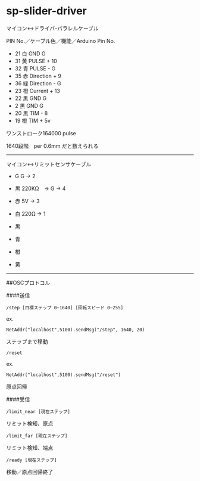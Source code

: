 sp-slider-driver
================

マイコン<->ドライバ-パラレルケーブル

PIN No.／ケーブル色／機能／Arduino Pin No.

- 21 白 GND   G
- 31 黄 PULSE +   10
- 32 青 PULSE -   G
- 35 赤 Direction +  9   
- 36 緑 Direction -  G
- 23 橙 Current +  13
- 22 黒 GND   G
- 2  黒 GND   G
- 20 黒 TIM -   8
- 19 橙 TIM +  5v



ワンストローク164000 pulse

1640段階　per 0.6mm だと数えられる


---------

マイコン<->リミットセンサケーブル

- G G  ->  2
- 黒 220KΩ　-> G  -> 4  
- 赤 5V   ->  3
- 白 220Ω   ->  1

- 黒
- 青
- 橙
- 黄


----------

##OSCプロトコル

####送信

```/step [目標ステップ 0~1640] [回転スピード 0~255] ```

ex.

``` NetAddr("localhost",5100).sendMsg("/step", 1640, 20) ```

ステップまで移動

```/reset  ```

ex.

```NetAddr("localhost",5100).sendMsg("/reset") ```

原点回帰


####受信

```/limit_near [現在ステップ] ```

リミット検知、原点


```/limit_far [現在ステップ] ```

リミット検知、端点


```/ready [現在ステップ] ```

移動／原点回帰終了





